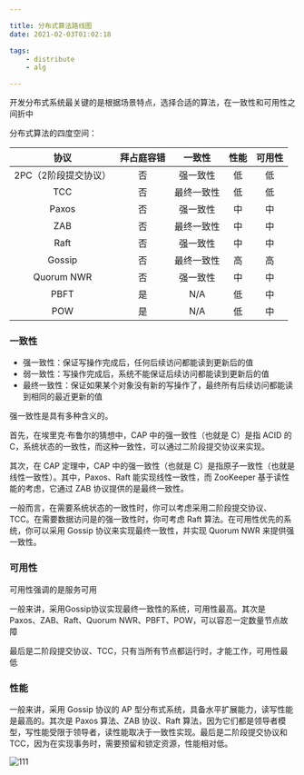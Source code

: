 ```yaml
---

title: 分布式算法路线图
date: 2021-02-03T01:02:18

tags: 
    - distribute
    - alg

---
```




开发分布式系统最关键的是根据场景特点，选择合适的算法，在一致性和可用性之间折中

分布式算法的四度空间：

|         协议         | 拜占庭容错 |   一致性   | 性能 | 可用性 |
| :------------------: | :--------: | :--------: | :--: | :----: |
| 2PC（2阶段提交协议） |     否     |  强一致性  |  低  |   低   |
|         TCC          |     否     | 最终一致性 |  低  |   低   |
|        Paxos         |     否     |  强一致性  |  中  |   中   |
|         ZAB          |     否     | 最终一致性 |  中  |   中   |
|         Raft         |     否     |  强一致性  |  中  |   中   |
|        Gossip        |     否     | 最终一致性 |  高  |   高   |
|      Quorum NWR      |     否     |  强一致性  |  中  |   中   |
|         PBFT         |     是     |    N/A     |  低  |   中   |
|         POW          |     是     |    N/A     |  低  |   中   |

### 一致性

- 强一致性：保证写操作完成后，任何后续访问都能读到更新后的值
- 弱一致性：写操作完成后，系统不能保证后续访问都能读到更新后的值
- 最终一致性：保证如果某个对象没有新的写操作了，最终所有后续访问都能读到相同的最近更新的值

强一致性是具有多种含义的。

首先，在埃里克·布鲁尔的猜想中，CAP 中的强一致性（也就是 C）是指 ACID 的 C，系统状态的一致性，而这种一致性，可以通过二阶段提交协议来实现。

其次，在 CAP 定理中，CAP 中的强一致性（也就是 C）是指原子一致性（也就是线性一致性）。其中，Paxos、Raft 能实现线性一致性，而 ZooKeeper 基于读性能的考虑，它通过 ZAB 协议提供的是最终一致性。

一般而言，在需要系统状态的一致性时，你可以考虑采用二阶段提交协议、TCC。在需要数据访问是的强一致性时，你可考虑 Raft 算法。在可用性优先的系统，你可以采用 Gossip 协议来实现最终一致性，并实现 Quorum NWR 来提供强一致性。

### 可用性

可用性强调的是服务可用

一般来讲，采用Gossip协议实现最终一致性的系统，可用性最高。其次是Paxos、ZAB、Raft、Quorum NWR、PBFT、POW，可以容忍一定数量节点故障

最后是二阶段提交协议、TCC，只有当所有节点都运行时，才能工作，可用性最低

### 性能

一般来讲，采用 Gossip 协议的 AP 型分布式系统，具备水平扩展能力，读写性能是最高的。其次是 Paxos 算法、ZAB 协议、Raft 算法，因为它们都是领导者模型，写性能受限于领导者，读性能取决于一致性实现。最后是二阶段提交协议和 TCC，因为在实现事务时，需要预留和锁定资源，性能相对低。

![111](/pics/2021-02-03-distribute-algs-roadmap/分布式协议和算法实战.png)